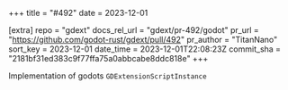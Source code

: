 +++
title = "#492"
date = 2023-12-01

[extra]
repo = "gdext"
docs_rel_url = "gdext/pr-492/godot"
pr_url = "https://github.com/godot-rust/gdext/pull/492"
pr_author = "TitanNano"
sort_key = 2023-12-01
date_time = 2023-12-01T22:08:23Z
commit_sha = "2181bf31ed383c9f77ffa75a0abbcabe8ddc818e"
+++

Implementation of godots `GDExtensionScriptInstance`
